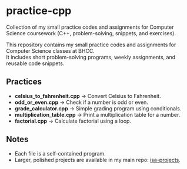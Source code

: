 # practice-cpp
Collection of my small practice codes and assignments for Computer Science coursework (C++, problem-solving, snippets, and exercises).

This repository contains my small practice codes and assignments for Computer Science classes at BHCC.  
It includes short problem-solving programs, weekly assignments, and reusable code snippets.

## Practices
- **celsius_to_fahrenheit.cpp** → Convert Celsius to Fahrenheit.
- **odd_or_even.cpp** → Check if a number is odd or even.
- **grade_calculator.cpp** → Simple grading program using conditionals.
- **multiplication_table.cpp** → Print a multiplication table for a number.
- **factorial.cpp** → Calculate factorial using a loop.

## Notes
- Each file is a self-contained program.
- Larger, polished projects are available in my main repo: [isa-projects](https://github.com/IsaMoscatel/isa-projects).
